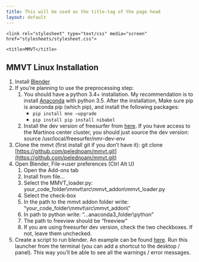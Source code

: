 ```yaml
---
title: This will be used as the title-tag of the page head
layout: default
---
```

  <head>
    <meta charset='utf-8'>
    <meta http-equiv="X-UA-Compatible" content="chrome=1">
    <meta name="description" content="MMVT : The Multi-Modality Visualization Tool (MMVT) is built for researchers who wish to have a better understanding of their neuroimaging anatomical and spatio-temporal data">

    <link rel="stylesheet" type="text/css" media="screen" href="stylesheets/stylesheet.css">

    <title>MMVT</title>
  </head>
  <div id="main_content_wrap" class="outer">
      <section id="main_content" class="inner">

## MMVT Linux Installation

1. Install [Blender](https://www.blender.org/download/)
2. If you’re planning to use the preprocessing step:
    1. You should have a python 3.4+ installation. My recommendation is to install [Anaconda](https://www.continuum.io/downloads) with python 3.5. After the installation, 
    Make sure pip is anaconda pip (which pip), and install the following packages:
       * ``pip install mne –upgrade``
       * ``pip install pip install nibabel``
    2. Install the dev version of freesurfer from [here](ftp://surfer.nmr.mgh.harvard.edu/pub/dist/freesurfer/dev).
       If you have access to the Martinos center cluster, you should just source the dev version:
       source /usr/local/freesurfer/nmr-dev-env
3. Clone the mmvt (first install git if you don’t have it):
   git clone [https://github.com/pelednoam/mmvt.git](https://github.com/pelednoam/mmvt.git)
4. Open Blender, File->user preferences (Ctrl Alt U)
   1. Open the Add-ons tab
   2. Install from file…
   3. Select the MMVT_loader.py:
      your_code_folder\mmvt\src\mmvt_addon\mmvt_loader.py
   4. Select the check-box
   5. In the path to the mmvt addon folder write:
      “your_code_folder\mmvt\src\mmvt_addon\”
   6. In path to python write: “...anaconda3_folder\python”
   7. The path to freeview should be “freeview”
   8. If you are using freesurfer dev version, check the two checkboxes. 
      If not, leave them unchecked.
5. Create a script to run blender. An example can be found [here](https://github.com/pelednoam/mmvt/blob/master/misc/launch_blender). 
Run this launcher from the terminal (you can add a shortcut to the desktop / panel). 
This way you’ll be able to see all the warnings / error messages.
